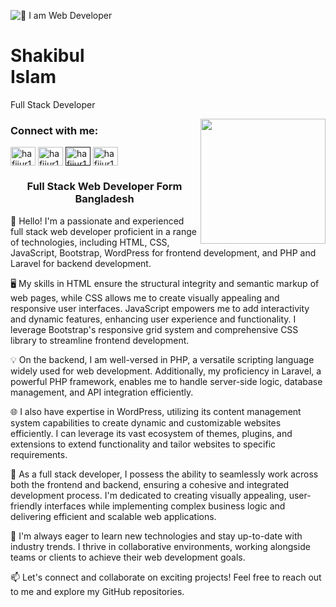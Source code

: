 ![👑 I am Web Developer](https://media.licdn.com/dms/image/v2/D5616AQHaCdOJi0bfiA/profile-displaybackgroundimage-shrink_350_1400/profile-displaybackgroundimage-shrink_350_1400/0/1712224770303?e=1757548800&v=beta&t=W538sCZQH5QrnArM8sqy403BhMZz7fhLOj1m2CRI9q4)

<div>
  <h1 align="left">Shakibul <br/> Islam</h1>
  <p aligh=left>Full Stack Developer</p>
  <img align="right" src="https://media.licdn.com/dms/image/v2/D5603AQEoBAWuD3rLGw/profile-displayphoto-shrink_200_200/profile-displayphoto-shrink_200_200/0/1712225006044?e=1757548800&v=beta&t=tXhDdNBnKiIz8mc8l_EuFIePzu8Hf5GNdUT5QwTqWJQ" width="200" height="200"/>
</div>
<h3 align="left">Connect with me:</h3>
<p align="left">
<a href="https://www.facebook.com/shakibul5362" target="blank"><img align="center" src="https://raw.githubusercontent.com/rahuldkjain/github-profile-readme-generator/master/src/images/icons/Social/facebook.svg" alt="hafijur191" height="30" width="40" /></a>
<a href="https://www.linkedin.com/in/shakib536262" target="blank"><img align="center" src="https://raw.githubusercontent.com/rahuldkjain/github-profile-readme-generator/master/src/images/icons/Social/linked-in-alt.svg" alt="hafijur191" height="30" width="40" /></a>
<a href="" target="blank"><img align="center" src="https://raw.githubusercontent.com/rahuldkjain/github-profile-readme-generator/master/src/images/icons/Social/codepen.svg" alt="hafijur191" height="30" width="40" /></a>
<a href="https://www.youtube.com/channel/UCQo3gCX-N74rMYBJFcH1FgQ" target="blank"><img align="center" src="https://raw.githubusercontent.com/rahuldkjain/github-profile-readme-generator/master/src/images/icons/Social/youtube.svg" alt="hafijur191" height="30" width="40" /></a>


</p>
<h3 align="center">Full Stack Web Developer Form Bangladesh</h3>
👋 Hello! I'm a passionate and experienced full stack web developer proficient in a range of technologies, including HTML, CSS, JavaScript, Bootstrap, WordPress for frontend development, and PHP and Laravel for backend development.

🖥️ My skills in HTML ensure the structural integrity and semantic markup of web pages, while CSS allows me to create visually appealing and responsive user interfaces. JavaScript empowers me to add interactivity and dynamic features, enhancing user experience and functionality. I leverage Bootstrap's responsive grid system and comprehensive CSS library to streamline frontend development.

💡 On the backend, I am well-versed in PHP, a versatile scripting language widely used for web development. Additionally, my proficiency in Laravel, a powerful PHP framework, enables me to handle server-side logic, database management, and API integration efficiently.

🌐 I also have expertise in WordPress, utilizing its content management system capabilities to create dynamic and customizable websites efficiently. I can leverage its vast ecosystem of themes, plugins, and extensions to extend functionality and tailor websites to specific requirements.

🚀 As a full stack developer, I possess the ability to seamlessly work across both the frontend and backend, ensuring a cohesive and integrated development process. I'm dedicated to creating visually appealing, user-friendly interfaces while implementing complex business logic and delivering efficient and scalable web applications.

🔧 I'm always eager to learn new technologies and stay up-to-date with industry trends. I thrive in collaborative environments, working alongside teams or clients to achieve their web development goals.

📫 Let's connect and collaborate on exciting projects! Feel free to reach out to me and explore my GitHub repositories.

<br>
